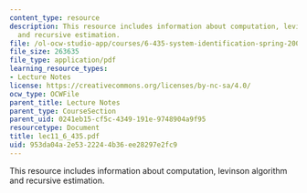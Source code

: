 ```yaml
---
content_type: resource
description: This resource includes information about computation, levinson algorithm
  and recursive estimation.
file: /ol-ocw-studio-app/courses/6-435-system-identification-spring-2005/953da04a2e5322244b36ee28297e2fc9_lec11_6_435.pdf
file_size: 263635
file_type: application/pdf
learning_resource_types:
- Lecture Notes
license: https://creativecommons.org/licenses/by-nc-sa/4.0/
ocw_type: OCWFile
parent_title: Lecture Notes
parent_type: CourseSection
parent_uid: 0241eb15-cf5c-4349-191e-9748904a9f95
resourcetype: Document
title: lec11_6_435.pdf
uid: 953da04a-2e53-2224-4b36-ee28297e2fc9
---
```

This resource includes information about computation, levinson algorithm and recursive estimation.